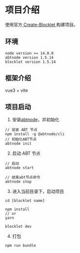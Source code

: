 <!--
 * @Author: yaohui.hou
 * @Date: 2021-11-20 17:38:27
 * @LastEditTime: 2021-11-23 15:36:07
 * @Description: 项目描述
-->

# 项目介绍

使用官方[ Create-Blocklet ](https://github.com/blocklet/create-blocklet)构建项目。

## 环境

```
node version >= 14.0.0
abtnode version 1.5.14
blocklet version 1.5.14
```

## 框架介绍

vue3 + vite

## 项目启动

1. 安装[abtnode](https://docs.arcblock.io/abtnode/en/introduction/abtnode-setup)，并初始化

```
// 安装 ABT 节点
npm install -g @abtnode/cli
// 初始化ABT节点
abtnode init
```

2. 启动 ABT 节点

```
// 启动
abtnode start

// 结束abt节点命令
abtnode stop
```

3. 进入当前目录下，启动项目

```
cd [blocklet name]

npm install
// or
yarn

blocklet dev
```

4. 打包

```
npm run bundle
```
